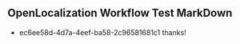 ## OpenLocalization Workflow Test MarkDown
* ec6ee58d-4d7a-4eef-ba58-2c96581681c1 thanks!

<!--HONumber=Jul16_HO3-->


